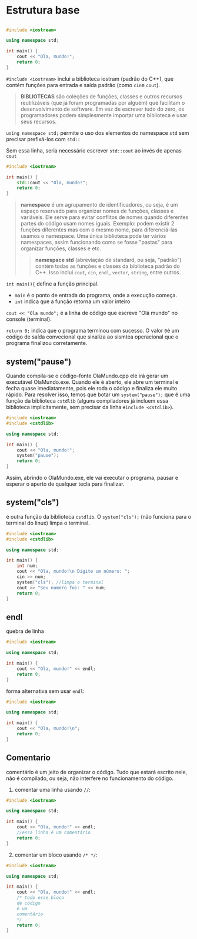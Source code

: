 # Estrutura base
##
```cpp
#include <iostream>

using namespace std;

int main() {
    cout << "Ola, mundo!";
    return 0;
}
```
`#include <iostream>` inclui a biblioteca iostram (padrão do C++), que contém funções para entrada e saída padrão (como `cin`e `cout`).

>**BIBLIOTECAS** são coleções de funções, classes e outros recursos reutilizáveis (que já foram programadas por alguém) que facilitam o desenvolvimento de software. Em vez de escrever tudo do zero, os programadores podem simplesmente importar uma biblioteca e usar seus recursos.

`using namespace std;` permite o uso dos elementos do namespace `std` sem precisar prefixá-los com `std::`

Sem essa linha, seria necessário escrever `std::cout` ao invés de apenas `cout`
```cpp
#include <iostream>

int main() {
    std::cout << "Ola, mundo!";
    return 0;
}
```

>**namespace** é um agrupamento de identificadores, ou seja, é um espaço reservado para organizar nomes de funções, classes e variáveis. Ele serve para evitar conflitos de nomes quando diferentes partes do código usam nomes iguais. Exemplo: podem existir 2 funções diferentes mas com o mesmo nome, para diferenciá-las usamos o namespace. Uma única biblioteca pode ter vários namespaces, assim funcionando como se fosse "pastas" para organizar funções, classes e etc.
   >> **namespace std** (abreviação de standard, ou seja, "padrão") contém todas as funções e classes da biblioteca padrão do C++. Isso inclui `cout`, `cin`, `endl`, `vector`, `string`, entre outros.

`int main(){` define a função principal.

* `main` é o ponto de entrada do programa, onde a execução começa.
* `int` indica que a função retorna um valor inteiro

`cout << "Ola mundo";` é a linha de código que escreve "Olá mundo" no console (terminal).

`return 0;` indica que o programa terminou com sucesso. O valor `0`é um código de saída convecional que sinaliza ao sismtea operacional que o programa finalizou corretamente.

## system("pause")

 Quando compila-se o código-fonte OlaMundo.cpp ele irá gerar um executável OlaMundo.exe. Quando ele é aberto, ele abre um terminal e fecha quase imediatamente, pois ele roda o código e finaliza ele muito rápido. Para resolver isso, temos que botar um `system("pause");` que é uma função da biblioteca `cstdlib` (alguns compiladores já incluem essa biblioteca implicitamente, sem precisar da linha `#include <cstdlib>`).
```cpp
#include <iostream>
#include <cstdlib>

using namespace std;

int main() {
    cout << "Ola, mundo!";
    system("pause");
    return 0;
}
```
Assim, abrindo o OlaMundo.exe, ele vai executar o programa, pausar e esperar o aperto de qualquer tecla para finalizar.
## system("cls")
é outra função da biblioteca `cstdlib`. O `system("cls");` (não funciona para o terminal do linux) limpa o terminal.
```cpp
#include <iostream>
#include <cstdlib>

using namespace std;

int main() {
    int num;
    cout << "Ola, mundo!\n Digite um número: ";
    cin >> num;
    system("cls"); //limpa o terminal
    cout >> "Seu numero foi: " << num;
    return 0;
}
```

## endl
quebra de linha
```cpp
#include <iostream>

using namespace std;

int main() {
    cout << "Ola, mundo!" << endl;
    return 0;
}
```
forma alternativa sem usar `endl`:
```cpp
#include <iostream>

using namespace std;

int main() {
    cout << "Ola, mundo!\n";
    return 0;
}
```
## Comentario
comentário é um jeito de organizar o código. Tudo que estará escrito nele, não é compilado, ou seja, não interfere no funcionamento do código.

1. comentar uma linha usando `//`:
```cpp
#include <iostream>

using namespace std;

int main() {
    cout << "Ola, mundo!" << endl;
    //essa linha é um comentário
    return 0;
}
```
2. comentar um bloco usando `/* */`:
```cpp
#include <iostream>

using namespace std;

int main() {
    cout << "Ola, mundo!" << endl;
    /* todo esse bloco
    de código
    é um
    comentário
    */
    return 0;
}
```

